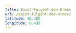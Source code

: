 ```yaml
---
title: Saint-Fulgent-des-Ormes
url: /saint-fulgent-des-ormes/
latitude: 48.308
longitude: 0.435
---
```

